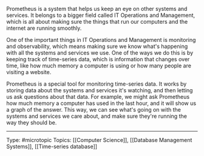 Prometheus is a system that helps us keep an eye on other systems and services. It belongs to a bigger field called IT Operations and Management, which is all about making sure the things that run our computers and the internet are running smoothly.

One of the important things in IT Operations and Management is monitoring and observability, which means making sure we know what's happening with all the systems and services we use. One of the ways we do this is by keeping track of time-series data, which is information that changes over time, like how much memory a computer is using or how many people are visiting a website.

Prometheus is a special tool for monitoring time-series data. It works by storing data about the systems and services it's watching, and then letting us ask questions about that data. For example, we might ask Prometheus how much memory a computer has used in the last hour, and it will show us a graph of the answer. This way, we can see what's going on with the systems and services we care about, and make sure they're running the way they should be.
___
Type: #microtopic 
Topics: [[Computer Science]], [[Database Management Systems]], [[Time-series database]]

